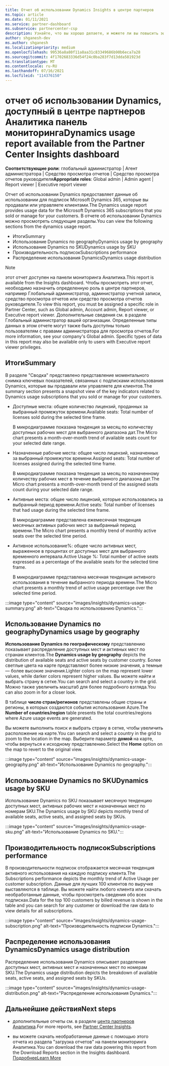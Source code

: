 ```yaml
---
title: Отчет об использовании Dynamics Insights в центре партнеров
ms.topic: article
ms.date: 01/11/2021
ms.service: partner-dashboard
ms.subservice: partnercenter-csp
description: Узнайте, что вы хорошо делаете, и можете ли вы повысить эффективность использования подписок Dynamics, которые вы продаете или управляете клиентами.
author: shganesh-dev
ms.author: shganesh
ms.localizationpriority: medium
ms.openlocfilehash: 99536a8a80f11a8aa31c83349686b90b6eca7a28
ms.sourcegitcommit: 4f1702683336d54f24c0ba283f7d13dda581923d
ms.translationtype: MT
ms.contentlocale: ru-RU
ms.lasthandoff: 07/16/2021
ms.locfileid: "114376150"
---
```

# <a name="dynamics-usage-report-available-from-the-partner-center-insights-dashboard"></a><span data-ttu-id="dfb54-103">отчет об использовании Dynamics, доступный в центре партнеров Аналитика панель мониторинга</span><span class="sxs-lookup"><span data-stu-id="dfb54-103">Dynamics usage report available from the Partner Center Insights dashboard</span></span>

<span data-ttu-id="dfb54-104">**Соответствующие роли**: глобальный администратор | Агент администратора | Средство просмотра отчетов | Средство просмотра отчетов руководителя</span><span class="sxs-lookup"><span data-stu-id="dfb54-104">**Appropriate roles**: Global admin | Admin agent | Report viewer | Executive report viewer</span></span>

<span data-ttu-id="dfb54-105">Отчет об использовании Dynamics предоставляет данные об использовании для подписок Microsoft Dynamics 365, которые вы продавали или управляете клиентами.</span><span class="sxs-lookup"><span data-stu-id="dfb54-105">The Dynamics usage report provides usage data for the Microsoft Dynamics 365 subscriptions that you sold or manage for your customers.</span></span> <span data-ttu-id="dfb54-106">В отчете об использовании Dynamics можно просмотреть следующие разделы.</span><span class="sxs-lookup"><span data-stu-id="dfb54-106">You can view the following sections from the dynamics usage report.</span></span>

- <span data-ttu-id="dfb54-107">Итоги</span><span class="sxs-lookup"><span data-stu-id="dfb54-107">Summary</span></span>
- <span data-ttu-id="dfb54-108">Использование Dynamics по geography</span><span class="sxs-lookup"><span data-stu-id="dfb54-108">Dynamics usage by geography</span></span>
- <span data-ttu-id="dfb54-109">Использование Dynamics по SKU</span><span class="sxs-lookup"><span data-stu-id="dfb54-109">Dynamics usage by SKU</span></span>
- <span data-ttu-id="dfb54-110">Производительность подписок</span><span class="sxs-lookup"><span data-stu-id="dfb54-110">Subscriptions performance</span></span>
- <span data-ttu-id="dfb54-111">Распределение использования Dynamics</span><span class="sxs-lookup"><span data-stu-id="dfb54-111">Dynamics usage distribution</span></span>

 > [!NOTE]
 > <span data-ttu-id="dfb54-112">этот отчет доступен на панели мониторинга Аналитика.</span><span class="sxs-lookup"><span data-stu-id="dfb54-112">This report is available from the Insights dashboard.</span></span> <span data-ttu-id="dfb54-113">Чтобы просмотреть этот отчет, необходимо назначить определенную роль в центре партнеров, например Глобальный администратор, администратор учетной записи, средство просмотра отчетов или средство просмотра отчетов руководителя.</span><span class="sxs-lookup"><span data-stu-id="dfb54-113">To view this report, you must be assigned a specific role in Partner Center, such as Global admin, Account admin, Report viewer, or Executive report viewer.</span></span> <span data-ttu-id="dfb54-114">Дополнительные сведения см. в разделе Глобальный администратор вашей организации. Определенные типы данных в этом отчете могут также быть доступны только пользователям с правами администратора для просмотра отчетов.</span><span class="sxs-lookup"><span data-stu-id="dfb54-114">For more information, see your company's Global admin. Specific types of data in this report may also be available only to users with Executive report viewer privileges.</span></span>

## <a name="summary"></a><span data-ttu-id="dfb54-115">Итоги</span><span class="sxs-lookup"><span data-stu-id="dfb54-115">Summary</span></span>

<span data-ttu-id="dfb54-116">В разделе "Сводка" представлено представление моментального снимка ключевых показателей, связанных с подписками использования Dynamics, которые вы продавали или управляете для клиентов.</span><span class="sxs-lookup"><span data-stu-id="dfb54-116">The summary section presents a snapshot view of the key indicators related to Dynamics usage subscriptions that you sold or manage for your customers.</span></span>  

- <span data-ttu-id="dfb54-117">Доступные места: общее количество лицензий, проданных за выбранный промежуток времени.</span><span class="sxs-lookup"><span data-stu-id="dfb54-117">Available seats: Total number of licenses sold during the selected time frame.</span></span>

   <span data-ttu-id="dfb54-118">В микродиаграмме показана тенденция за месяц по количеству доступных рабочих мест для выбранного диапазона дат.</span><span class="sxs-lookup"><span data-stu-id="dfb54-118">The Micro chart presents a month-over-month trend of available seats count for your selected date range.</span></span>

- <span data-ttu-id="dfb54-119">Назначенные рабочие места: общее число лицензий, назначенных за выбранный промежуток времени.</span><span class="sxs-lookup"><span data-stu-id="dfb54-119">Assigned seats: Total number of licenses assigned during the selected time frame.</span></span>

   <span data-ttu-id="dfb54-120">В микродиаграмме показана тенденция за месяц по назначенному количеству рабочих мест в течение выбранного диапазона дат.</span><span class="sxs-lookup"><span data-stu-id="dfb54-120">The Micro chart presents a month-over-month trend of the assigned seats count during your selected date range.</span></span>

- <span data-ttu-id="dfb54-121">Активные места: общее число лицензий, которые использовались за выбранный период времени.</span><span class="sxs-lookup"><span data-stu-id="dfb54-121">Active seats: Total number of licenses that had usage during the selected time frame.</span></span> 

   <span data-ttu-id="dfb54-122">В микродиаграмме представлена ежемесячная тенденция месячных активных рабочих мест за выбранный период времени.</span><span class="sxs-lookup"><span data-stu-id="dfb54-122">The Micro chart presents a monthly trend of monthly active seats over the selected time period.</span></span>

- <span data-ttu-id="dfb54-123">Активное использование%: общее число активных мест, выраженное в процентах от доступных мест для выбранного временного интервала.</span><span class="sxs-lookup"><span data-stu-id="dfb54-123">Active Usage %: Total number of active seats expressed as a percentage of the available seats for the selected time frame.</span></span> 

   <span data-ttu-id="dfb54-124">В микродиаграмме представлена месячная тенденция активного использования в течение выбранного периода времени.</span><span class="sxs-lookup"><span data-stu-id="dfb54-124">The Micro chart presents a monthly trend of active usage percentage over the selected time period.</span></span>

:::image type="content" source="images/insights/dynamics-usage-summary.png" alt-text="Сводка по использованию Dynamics.":::

## <a name="dynamics-usage-by-geography"></a><span data-ttu-id="dfb54-126">Использование Dynamics по geography</span><span class="sxs-lookup"><span data-stu-id="dfb54-126">Dynamics usage by geography</span></span>

<span data-ttu-id="dfb54-127">**Использование Dynamics по географическому** представлению показывает распределение доступных мест и активных мест по странам клиентов.</span><span class="sxs-lookup"><span data-stu-id="dfb54-127">The **Dynamics usage by geography** depicts the distribution of available seats and active seats by customer country.</span></span> <span data-ttu-id="dfb54-128">Более светлые цвета на карте представляют более низкие значения, а темные — более высокие значения.</span><span class="sxs-lookup"><span data-stu-id="dfb54-128">Lighter colors on the map represent lower values, while darker colors represent higher values.</span></span> <span data-ttu-id="dfb54-129">Вы можете найти и выбрать страну в сетке.</span><span class="sxs-lookup"><span data-stu-id="dfb54-129">You can search and select a country in the grid.</span></span> <span data-ttu-id="dfb54-130">Можно также увеличить масштаб для более подробного взгляда.</span><span class="sxs-lookup"><span data-stu-id="dfb54-130">You can also zoom in for a closer look.</span></span>

<span data-ttu-id="dfb54-131">В таблице **число стран/регионов** представлены общие страны и регионы, в которых создаются события использования Azure.</span><span class="sxs-lookup"><span data-stu-id="dfb54-131">The **Number of countries/region** table presents the total countries/regions where Azure usage events are generated.</span></span>

<span data-ttu-id="dfb54-132">Вы можете выполнить поиск и выбрать страну в сетке, чтобы увеличить расположение на карте.</span><span class="sxs-lookup"><span data-stu-id="dfb54-132">You can search and select a country in the grid to zoom to the location in the map.</span></span> <span data-ttu-id="dfb54-133">Выберите параметр **домой** на карте, чтобы вернуться к исходному представлению.</span><span class="sxs-lookup"><span data-stu-id="dfb54-133">Select the **Home** option on the map to revert to the original view.</span></span>

:::image type="content" source="images/insights/dynamics-usage-geography.png" alt-text="Использование Dynamics по geography.":::

## <a name="dynamics-usage-by-sku"></a><span data-ttu-id="dfb54-135">Использование Dynamics по SKU</span><span class="sxs-lookup"><span data-stu-id="dfb54-135">Dynamics usage by SKU</span></span>

<span data-ttu-id="dfb54-136">Использование Dynamics по SKU показывает месячную тенденцию доступных мест, активных рабочих мест и назначенных мест по номерам SKU.</span><span class="sxs-lookup"><span data-stu-id="dfb54-136">The Dynamics usage by SKU depicts monthly trend of available seats, active seats, and assigned seats by SKUs.</span></span>

:::image type="content" source="images/insights/dynamics-usage-sku.png" alt-text="Использование Dynamics по SKU.":::

## <a name="subscriptions-performance"></a><span data-ttu-id="dfb54-138">Производительность подписок</span><span class="sxs-lookup"><span data-stu-id="dfb54-138">Subscriptions performance</span></span>

<span data-ttu-id="dfb54-139">В производительности подписок отображается месячная тенденция активного использования на каждую подписку клиента.</span><span class="sxs-lookup"><span data-stu-id="dfb54-139">The Subscriptions performance depicts the monthly trend of Active Usage per customer subscription.</span></span> <span data-ttu-id="dfb54-140">Данные для лучших 100 клиентов по выручке выставляются в таблице. Вы можете найти любого клиента или скачать необработанные данные, чтобы просмотреть сведения обо всех подписках.</span><span class="sxs-lookup"><span data-stu-id="dfb54-140">Data for the top 100 customers by billed revenue is shown in the table and you can search for any customer or download the raw data to view details for all subscriptions.</span></span>

:::image type="content" source="images/insights/dynamics-usage-subscription.png" alt-text="Производительность подписки Dynamics.":::

## <a name="dynamics-usage-distribution"></a><span data-ttu-id="dfb54-142">Распределение использования Dynamics</span><span class="sxs-lookup"><span data-stu-id="dfb54-142">Dynamics usage distribution</span></span>

<span data-ttu-id="dfb54-143">Распределение использования Dynamics описывает разделение доступных мест, активных мест и назначенных мест по номерам SKU.</span><span class="sxs-lookup"><span data-stu-id="dfb54-143">The Dynamics usage distribution depicts the breakdown of available seats, active seats, and assigned seats by SKUs.</span></span>

:::image type="content" source="images/insights/dynamics-usage-distribution.png" alt-text="Распределение использования Dynamics.":::

## <a name="next-steps"></a><span data-ttu-id="dfb54-145">Дальнейшие действия</span><span class="sxs-lookup"><span data-stu-id="dfb54-145">Next steps</span></span>

- <span data-ttu-id="dfb54-146">дополнительные отчеты см. в разделе [центр партнеров Аналитика](partner-center-insights.md).</span><span class="sxs-lookup"><span data-stu-id="dfb54-146">For more reports, see [Partner Center Insights](partner-center-insights.md).</span></span>

- <span data-ttu-id="dfb54-147">вы можете скачать необработанные данные с помощью этого отчета из раздела "загрузка отчетов" на панели мониторинга Аналитика.</span><span class="sxs-lookup"><span data-stu-id="dfb54-147">You can download the raw data powering this report from the Download Reports section in the Insights dashboard.</span></span> [<span data-ttu-id="dfb54-148">Подробнее</span><span class="sxs-lookup"><span data-stu-id="dfb54-148">Learn More</span></span>](insights-download-reports.md) 
